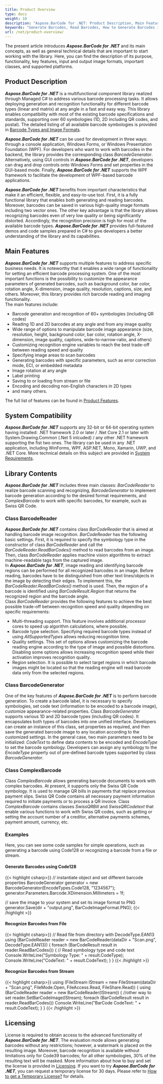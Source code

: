 ```yaml
---
title: Product Overview
type: docs
weight: 10
description: "Aspose.BarCode for .NET: Product Description, Main Features, and General Information"
keywords: "Generate Barcodes, Read Barcodes, How to Generate Barcodes in C# .NET, Use Advanced Settings to Style and Customize Barcodes, Aspose.BarCode, C#"
url: /net/product-overview/
---
```

The present article introduces ***Aspose.BarCode for .NET*** and its main concepts, as well as general technical details that are important to start working with the library. Here, you can find the description of its purpose, functionality, key features, input and output image formats, important classes, and supported platforms.

## **Product Description**

***Aspose.BarCode for .NET*** is a multifunctional component library realized through Managed C# to address various barcode processing tasks. It allows deploying generation and recognition functionality for different barcode types (linear and matrix) at any angle in a fast and easy way. This library enables compatibility with most of the existing barcode specifications and standards, supporting over 60 symbologies (1D, 2D including QR codes, and postal). The detailed listing of all available barcode symbologies is provided in [Barcode Types and Image Formats](/barcode/net/barcode-types-and-image-formats/).  
  
***Aspose.BarCode for .NET*** can be used for development in three ways: through a console application, Windows Forms, or Windows Presentation Foundation (WPF). For developers who want to work with barcodes in the backend, the library provides the corresponding class *BarcodeGenerator*. Alternatively, using GUI controls in ***Aspose.BarCode for .NET***, developers can drag and drop controls onto Windows Forms and set properties in the GUI-based mode. Finally, ***Aspose.BarCode for .NET*** supports the WPF framework to facilitate the development of WPF-based barcode applications.  
  
***Aspose.BarCode for .NET*** benefits from important characteristics that make it an efficient, flexible, and easy-to-use tool. First, it is a fully functional library that enables both generating and reading barcodes. Moreover, barcodes can be saved in various high-quality image formats including two vector ones. The other key advantage is that the library allows recognizing barcodes even of very low quality or being significantly distorted. Accordingly, the recognition precision is high for most of the available barcode types.
***Aspose.BarCode for .NET*** provides full-featured demos and code samples prepared in C# to give developers a better understanding of the library and its capabilities.

## **Main Features**

***Aspose.BarCode for .NET*** supports multiple features to address specific business needs. It is noteworthy that it enables a wide range of functionality for setting an efficient barcode processing system. One of the most important functions is the possibility to customize the appearance parameters of generated barcodes, such as background color, bar color, rotation angle, X-dimension, image quality, resolution, captions, size, and others. Moreover, this library provides rich barcode reading and imaging functionality.  
The main features include: 
- Barcode generation and recognition of 60+ symbologies (including QR codes)
- Reading 1D and 2D barcodes at any angle and from any image quality
- Wide range of options to manipulate barcode image appearance (size, resolution, height, background color, bar color, rotation angle, X-dimension, image quality, captions, wide-to-narrow-ratio, and others)
- Customizing recognition engine variables to reach the best trade-off between reading speed and quality
- Specifying image areas to scan barcodes
- Generating barcodes with specific parameters, such as error correction mode, ECI, or embedded metadata
- Image rotation at any angle 
- Label printing 
- Saving to or loading from stream or file 
- Encoding and decoding non-English characters in 2D types
- and many others.
  
The full list of features can be found in [Product Features](/barcode/net/product-features/).  

## **System Compatibility**
***Aspose.BarCode for .NET*** supports any 32-bit or 64-bit operating system having installed: .NET framework 2.0 or later / .Net Core 2.1 or later with System.Drawing.Common (.Net 5 inlcuded) / any other .NET framework supporting the fist two ones. The library can be used in any .NET application, including WinForms, WPF, ASP.NET, Mono, Xamarin, UWP, and .NET Core. More technical details on this subject are provided in [System Requirements](/barcode/net/system-requirements/).

## **Library Contents**
***Aspose.BarCode for .NET*** includes three main classes: *BarCodeReader* to realize barcode scanning and recognizing, *BarcodeGenerator* to implement barcode generation according to the desired format requirements, and *ComplexBarcode* to work with specific barcodes, for example, such as Swiss QR Code. 
  
### **Class BarcodeReader**
***Aspose.BarCode for .NET*** contains class *BarCodeReader* that is aimed at handling barcode image recognition. *BarCodeReader* has the following basic settings. First, it is required to specify the symbology type in the constructor of class *BarCodeReader* and call the *BarCodeReader.ReadBarCodes()* method to read barcodes from an image. Then, class *BarCodeReader* applies machine vision algorithms to extract machine-readable tags from the captured image.  
In ***Aspose.BarCode for .NET***, image reading and identifying barcode regions can be performed for all recognized barcodes in an image. Before reading, barcodes have to be distinguished from other text lines/objects in the image by detecting their edges. To implement this, the *BarCodeReader.ReadBarCodes()* method is used. Then, the region of a barcode is identified using *BarCodeResult.Region* that returns the recognized region and the barcode angle.  
Class *BarCodeReader* provides the following features to achieve the best possible trade-off between recognition speed and quality depending on specific requirements:
-	Multi-threading support. This feature involves additional processor cores to speed up algorithm calculations, where possible.
-	Barcode type selection. Specifying required barcode types instead of using *AllSupportedTypes* allows reducing recognition time.
-	Quality settings. This set of options allows customizing the barcode reading engine according to the type of image and possible distortions. Disabling some options allows increasing recognition speed while their activation improves recognition quality.
-	Region selection. It is possible to select target regions in which barcode images might be located so that the reading engine will read barcode data only from the selected regions.

### **Class BarcodeGenerator**
One of the key features of ***Aspose.BarCode for .NET*** is to perform barcode generation. To create a barcode label, it is necessary to specify symbologies, set code text (information to be encoded to a barcode image), customize appearance-related properties. Class *BarcodeGenerator* supports various 1D and 2D barcode types (including QR codes). It encapsulates both types of barcodes into one unified interface. Developers can create an instance of this class, set properties as required, and then save the generated barcode image to any location according to the customized settings. In the general case, two main parameters need to be initialized: *CodeText* to define data contents to be encoded and *EncodeType* to set the barcode symbology. Developers can assign any symbology to the *EncodeType* property out of pre-defined barcode types supported by class *BarcodeGenerator*.


### **Class ComplexBarcode**
Class *ComplexBarcode* allows generating barcode documents to work with complex barcodes. At present, it supports only the Swiss QR Code symbology. It is used to manage QR bills in payments that replace previous payment slips. Swiss QR Code contains all necessary payment information required to initiate payments or to process a QR invoice. Class *ComplexBarcode* contains classes *SwissQRBill* and *SwissQRCodetext* that enable various functions to work with Swiss QR codes, such as getting or setting the account number of a creditor, alternative payments schemes, payment amount, currency, etc.

### **Examples**
Here, you can see some code samples for simple operations, such as generating a barcode using Code128 or recognizing a barcode from a file or stream.
#### **Generate Barcodes using Code128**  
{{< highlight csharp>}}
// instantiate object and set different barcode properties
BarcodeGenerator generator = new BarcodeGenerator(EncodeTypes.Code128, "1234567");
generator.Parameters.Barcode.XDimension.Millimeters = 1f;

// save the image to your system and set its image format to PNG
generator.Save(dir + "output.png", BarCodeImageFormat.PNG);
{{< /highlight >}} 

#### **Recognize Barcodes from File**  
{{< highlight csharp>}}
// Read file from directory with DecodeType.EAN13
using (BarCodeReader reader = new BarCodeReader(dataDir + "Scan.png", DecodeType.EAN13))
{
    foreach (BarCodeResult result in reader.ReadBarCodes())
    {
        // Read symbology type and code text
        Console.WriteLine("Symbology Type: " + result.CodeType);
        Console.WriteLine("CodeText: " + result.CodeText);
    }
}
{{< /highlight >}} 

#### **Recognize Barcodes from Stream**  
{{< highlight csharp>}}
using (FileStream lStream = new FileStream(dataDir + "Scan.png", FileMode.Open, FileAccess.Read, FileShare.Read))
{
    using (BarCodeReader reader = new BarCodeReader(lStream))
    {
        //other way to set
        reader.SetBarCodeImage(lStream);
        foreach (BarCodeResult result in reader.ReadBarCodes())
            Console.WriteLine("BarCode CodeText: " + result.CodeText);
    }
}
{{< /highlight >}} 

## **Licensing**  
License is required to obtain access to the advanced functionality of ***Aspose.BarCode for .NET***. The evaluation mode allows generating barcodes without any restrictions; however, a watermark is placed on the resulting image. Moreover, barcode recognition is available without limitations only for Code39 barcodes; for all other symbologies, 30% of the resulting text will be masked. 
More information about how to buy and set the license is provided in [Licensing](/barcode/net/licensing/). If you want to try ***Aspose.BarCode for .NET***, you can request a temporary license for 30 days. Please refer to [How to get a Temporary License?](https://purchase.aspose.com/temporary-license) for details.
